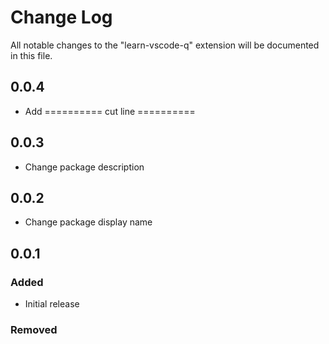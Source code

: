 # Change Log
All notable changes to the "learn-vscode-q" extension will be documented in this file.
## 0.0.4
- Add ========== cut line ==========

## 0.0.3
- Change package description

## 0.0.2
- Change package display name

## 0.0.1
### Added
- Initial release

### Removed
